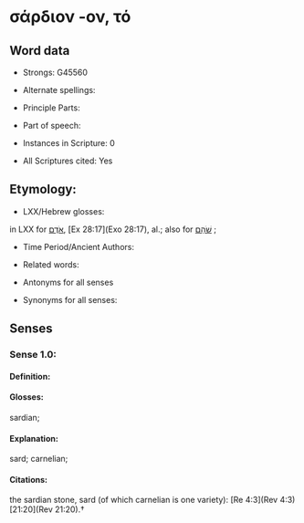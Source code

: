 # σάρδιον -ον, τό 

<!-- Status: S2=NeedsEdits -->
<!-- Lexica used for edits:   -->

## Word data

* Strongs: G45560

* Alternate spellings:



* Principle Parts: 


* Part of speech: 


* Instances in Scripture: 0

* All Scriptures cited: Yes

## Etymology: 


* LXX/Hebrew glosses: 

in LXX for [אֹדֶם](//en-uhl/H0124), [Ex 28:17](Exo 28:17), al.; also for [שֹׁהַם](//en-uhl/H7718) ; 

* Time Period/Ancient Authors: 


* Related words: 

* Antonyms for all senses

* Synonyms for all senses: 


## Senses 


### Sense  1.0: 

#### Definition: 

#### Glosses: 

sardian; 

#### Explanation: 

sard; 
carnelian; 

#### Citations: 

the sardian stone, sard (of which carnelian is one variety): [Re 4:3](Rev 4:3) [21:20](Rev 21:20).†
